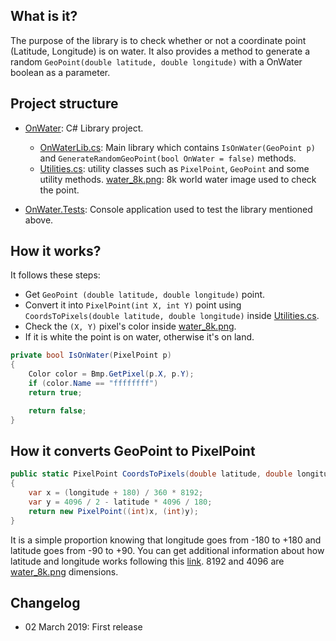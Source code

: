 ## What is it?
The purpose of the library is to check whether or not a coordinate point (Latitude, Longitude) is on water. It also provides a method to generate a random `GeoPoint(double latitude, double longitude)` with a OnWater boolean as a parameter.

## Project structure
- [OnWater](/OnWater/): C# Library project.
	- [OnWaterLib.cs](/OnWater/OnWaterLib.cs): Main library which contains `IsOnWater(GeoPoint p)` and `GenerateRandomGeoPoint(bool OnWater = false)` methods.
	- [Utilities.cs](/OnWater/Utilities.cs): utility classes such as `PixelPoint`, `GeoPoint` and some utility methods.
	 [water_8k.png](/OnWater/water_8k.png): 8k world water image used to check the point.

- [OnWater.Tests](/OnWater.Tests/): Console application used to test the library mentioned above.

## How it works?
It follows these steps:
- Get `GeoPoint (double latitude, double longitude)` point.
- Convert it into `PixelPoint(int X, int Y)` point using `CoordsToPixels(double latitude, double longitude)` inside [Utilities.cs](/OnWater/Utilities.cs).
- Check the `(X, Y)` pixel's color inside [water_8k.png](/OnWater/water_8k.png).
- If it is white the point is on water, otherwise it's on land.

```csharp
private bool IsOnWater(PixelPoint p)
{
    Color color = Bmp.GetPixel(p.X, p.Y);
    if (color.Name == "ffffffff")
	return true;

    return false;
}
```

## How it converts GeoPoint to PixelPoint

```csharp
public static PixelPoint CoordsToPixels(double latitude, double longitude)
{
	var x = (longitude + 180) / 360 * 8192;
	var y = 4096 / 2 - latitude * 4096 / 180;
	return new PixelPoint((int)x, (int)y);
}
```
It is a simple proportion knowing that longitude goes from -180 to +180 and latitude goes from -90 to +90. You can get additional information about how latitude and longitude works following this [link](https://journeynorth.org/tm/LongitudeIntro.html). 8192 and 4096 are [water_8k.png](/OnWater/water_8k.png) dimensions.

## Changelog
- 02 March 2019: First release
